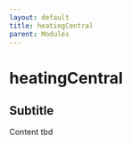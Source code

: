 ```yaml
---
layout: default
title: heatingCentral
parent: Modules
---
```


# heatingCentral
## Subtitle
Content tbd